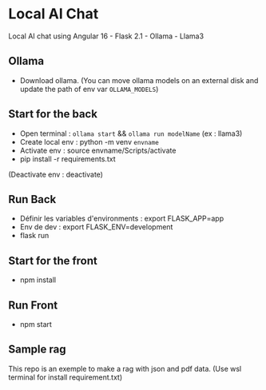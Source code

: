 
# Local AI Chat
Local AI chat using Angular 16 - Flask 2.1 - Ollama  - Llama3

## Ollama
- Download ollama.
(You can move ollama models on an external disk and update the path of env var `OLLAMA_MODELS`)
## Start for the back
- Open terminal : `ollama start` && `ollama run modelName` (ex : llama3)
- Create local env : python -m venv `envname`
- Activate env : source envname/Scripts/activate
- pip install -r requirements.txt

(Deactivate env : deactivate)


## Run Back
- Définir les variables d'environments :  export FLASK_APP=app
- Env de dev : export FLASK_ENV=development
- flask run

## Start for the front
- npm install

## Run Front
- npm start

## Sample rag
This repo is an exemple to make a rag with json and pdf data.
(Use wsl terminal for install requirement.txt)
